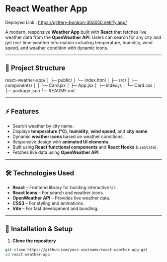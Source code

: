 # React Weather App

Deployed Link : https://glittery-bonbon-30d050.netlify.app/

A modern, responsive **Weather App** built with **React** that fetches live weather data from the **OpenWeather API**. Users can search for any city and get real-time weather information including temperature, humidity, wind speed, and weather condition with dynamic icons.

---

## 📂 Project Structure
react-weather-app/
│
├─ public/
│ └─ index.html
│
├─ src/
│ ├─ components/
│ │ └─ Card.jsx
│ ├─ App.jsx
│ ├─ index.js
│ └─ Card.css
│
├─ package.json
└─ README.md


---

## ⚡ Features

- Search weather by city name.  
- Displays **temperature (°C)**, **humidity**, **wind speed**, and **city name**.  
- Dynamic **weather icons** based on weather conditions.  
- Responsive design with **animated UI elements**.  
- Built using **React functional components** and **React Hooks** (`useState`).  
- Fetches live data using **OpenWeather API**.

---

## 🛠 Technologies Used

- **React** – Frontend library for building interactive UI.  
- **React Icons** – For search and weather icons.  
- **OpenWeather API** – Provides live weather data.  
- **CSS3** – For styling and animations.  
- **Vite** – For fast development and bundling.

---

## 🚀 Installation & Setup

1. **Clone the repository**
```bash
git clone https://github.com/your-username/react-weather-app.git
cd react-weather-app
